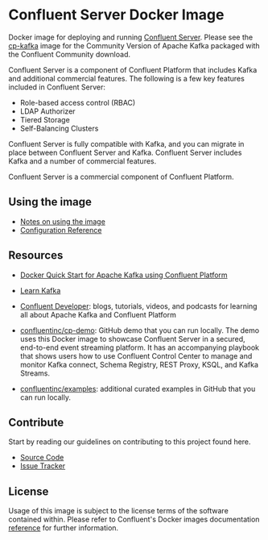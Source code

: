 # Confluent Server Docker Image

Docker image for deploying and running [Confluent Server](https://docs.confluent.io/platform/current/installation/available_packages.html#confluent-server). Please see the [cp-kafka](https://hub.docker.com/r/confluentinc/cp-kafka) image for the Community Version of Apache Kafka packaged with the Confluent Community download.

Confluent Server is a component of Confluent Platform that includes Kafka and additional commercial features. The following is a few key features included in Confluent Server:

* Role-based access control (RBAC)
* LDAP Authorizer
* Tiered Storage
* Self-Balancing Clusters

Confluent Server is fully compatible with Kafka, and you can migrate in place between Confluent Server and Kafka. Confluent Server includes Kafka and a number of commercial features.

Confluent Server is a commercial component of Confluent Platform.

## Using the image

* [Notes on using the image](https://docs.confluent.io/platform/current/installation/docker/installation.html) 
* [Configuration Reference](https://docs.confluent.io/platform/current/installation/docker/config-reference.html#confluent-enterprise-ak-configuration)

## Resources

* [Docker Quick Start for Apache Kafka using Confluent Platform](https://docs.confluent.io/platform/current/quickstart/ce-docker-quickstart.html#ce-docker-quickstart)

* [Learn Kafka](https://developer.confluent.io/learn-kafka)

* [Confluent Developer](https://developer.confluent.io): blogs, tutorials, videos, and podcasts for learning all about Apache Kafka and Confluent Platform

* [confluentinc/cp-demo](https://github.com/confluentinc/cp-demo): GitHub demo that you can run locally. The demo uses this Docker image to showcase Confluent Server in a secured, end-to-end event streaming platform. It has an accompanying playbook that shows users how to use Confluent Control Center to manage and monitor Kafka connect, Schema Registry, REST Proxy, KSQL, and Kafka Streams.

* [confluentinc/examples](https://github.com/confluentinc/examples): additional curated examples in GitHub that you can run locally.

## Contribute

Start by reading our guidelines on contributing to this project found here.

* [Source Code](https://github.com/confluentinc/kafka-images)
* [Issue Tracker](https://github.com/confluentinc/kafka-images/issues)

## License

Usage of this image is subject to the license terms of the software contained within. Please refer to Confluent's Docker images documentation [reference](https://docs.confluent.io/platform/current/installation/docker/image-reference.html) for further information.